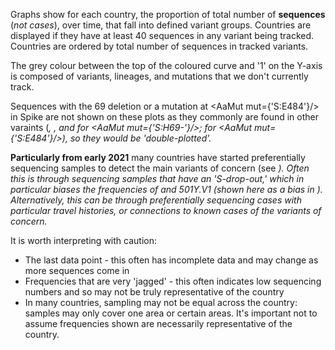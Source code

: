 Graphs show for each country, the proportion of total number of **sequences** (*not cases*), over time, that fall into defined variant groups. Countries are displayed if they have at least 40 sequences in any variant being tracked. Countries are ordered by total number of sequences in tracked variants.

The grey colour between the top of the coloured curve and '1' on the Y-axis is composed of variants, lineages, and mutations that we don't currently track.

Sequences with the 69 deletion or a mutation at <AaMut mut={'S:E484'}/> in Spike are not shown on these plots as they commonly are found in other varaints (<Var name="S:N439K"/>, <Var name="S:Y453F"/>, and <Var name="S:N501"/> for <AaMut mut={'S:H69-'}/>; <Var name="S:N501"/> for <AaMut mut={'S:E484'}/>), so they would be 'double-plotted'.

**Particularly from early 2021** many countries have started preferentially sequencing samples to detect the main variants of concern (see <Var name="S:N501"/>). Often this is through sequencing samples that have an 'S-drop-out,' which in particular biases the frequencies of <Var name="S:N439K"/> and 501Y.V1 (shown here as a bias in <Var name="S:N501"/>). Alternatively, this can be through preferentially sequencing cases with particular travel histories, or connections to known cases of the variants of concern.

It is worth interpreting with caution:
- The last data point - this often has incomplete data and may change as more sequences come in
- Frequencies that are very 'jagged' - this often indicates low sequencing numbers and so may not be truly representative of the country
- In many countries, sampling may not be equal across the country: samples may only cover one area or certain areas. It's important not to assume frequencies shown are necessarily representative of the country.

